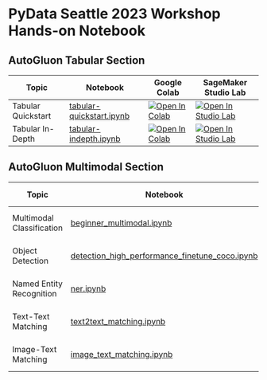 # PyData Seattle 2023 Workshop Hands-on Notebook

## AutoGluon Tabular Section

| Topic              | Notebook                                                                                                                                     | Google Colab                                                                                                                                                                                                         | SageMaker Studio Lab                                                                                                                                                                                                |
|--------------------|----------------------------------------------------------------------------------------------------------------------------------------------|----------------------------------------------------------------------------------------------------------------------------------------------------------------------------------------------------------------------|---------------------------------------------------------------------------------------------------------------------------------------------------------------------------------------------------------------------|
| Tabular Quickstart | [tabular-quickstart.ipynb](https://github.com/autogluon/pydata2023-autogluon-workshop/tree/main/notebooks/tabular/tabular-quickstart.ipynb) | [![Open In Colab](https://colab.research.google.com/assets/colab-badge.svg)](https://colab.research.google.com/github/autogluon/pydata2023-autogluon-workshop/blob/main/notebooks/tabular/tabular-quickstart.ipynb) | [![Open In Studio Lab](https://studiolab.sagemaker.aws/studiolab.svg)](https://studiolab.sagemaker.aws/import/github/autogluon/pydata2023-autogluon-workshop/blob/main/notebooks/tabular/tabular-quickstart.ipynb) |
| Tabular In-Depth   | [tabular-indepth.ipynb](https://github.com/autogluon/pydata2023-autogluon-workshop/tree/main/notebooks/tabular/tabular-indepth.ipynb)       | [![Open In Colab](https://colab.research.google.com/assets/colab-badge.svg)](https://colab.research.google.com/github/autogluon/pydata2023-autogluon-workshop/blob/main/notebooks/tabular/tabular-indepth.ipynb)    | [![Open In Studio Lab](https://studiolab.sagemaker.aws/studiolab.svg)](https://studiolab.sagemaker.aws/import/github/autogluon/pydata2023-autogluon-workshop/blob/main/notebooks/tabular/tabular-indepth.ipynb) |


## AutoGluon Multimodal Section

| Topic                     | Notebook                                                                                                                                                                                    | Google Colab                                                                                                                                                                                                                                  | SageMaker Studio Lab                                                                                                                                                                                                                                                      | 
|---------------------------|---------------------------------------------------------------------------------------------------------------------------------------------------------------------------------------------|----------------------------------------------------------------------------------------------------------------------------------------------------------------------------------------------------------------------------------------------------------------------------------------------------------------------------------------------------------------------------------------------------------------------------------------------------------------------------------------|---------------------------------------------------------------------------------------------------------------------------------------------------------------------------------------------------------------------------------------------------------------------------|
| Multimodal Classification | [beginner_multimodal.ipynb](https://github.com/autogluon/pydata2023-autogluon-workshop/tree/main/notebooks/multimodal/beginner_multimodal.ipynb)                                           | [![Open In Colab](https://colab.research.google.com/assets/colab-badge.svg)](https://colab.research.google.com/github/autogluon/pydata2023-autogluon-workshop/blob/main/notebooks/multimodal/beginner_multimodal.ipynb)                      | [![Open In Studio Lab](https://studiolab.sagemaker.aws/studiolab.svg)](https://studiolab.sagemaker.aws/import/github/autogluon/pydata2023-autogluon-workshop/blob/main/notebooks/multimodal/beginner_multimodal.ipynb)                                                   |
| Object Detection          | [detection_high_performance_finetune_coco.ipynb](https://github.com/autogluon/pydata2023-autogluon-workshop/tree/main/notebooks/multimodal/detection_high_performance_finetune_coco.ipynb) | [![Open In Colab](https://colab.research.google.com/assets/colab-badge.svg)](https://colab.research.google.com/github/autogluon/pydata2023-autogluon-workshop/blob/main/notebooks/multimodal/detection_high_performance_finetune_coco.ipynb) | [![Open In Studio Lab](https://studiolab.sagemaker.aws/studiolab.svg)](https://studiolab.sagemaker.aws/import/github/autogluon/pydata2023-autogluon-workshop/blob/main/notebooks/multimodal/detection_high_performance_finetune_coco.ipynb)                              |
| Named Entity Recognition  | [ner.ipynb](https://github.com/autogluon/pydata2023-autogluon-workshop/tree/main/notebooks/multimodal/ner.ipynb)                                                                           | [![Open In Colab](https://colab.research.google.com/assets/colab-badge.svg)](https://colab.research.google.com/github/autogluon/pydata2023-autogluon-workshop/blob/main/notebooks/multimodal/ner.ipynb)                                      | [![Open In Studio Lab](https://studiolab.sagemaker.aws/studiolab.svg)](https://studiolab.sagemaker.aws/import/github/autogluon/pydata2023-autogluon-workshop/blob/main/notebooks/multimodal/ner.ipynb)                                                                   |
| Text-Text Matching        | [text2text_matching.ipynb](https://github.com/autogluon/pydata2023-autogluon-workshop/tree/main/notebooks/multimodal/text2text_matching.ipynb)                                             | [![Open In Colab](https://colab.research.google.com/assets/colab-badge.svg)](https://colab.research.google.com/github/autogluon/pydata2023-autogluon-workshop/blob/main/notebooks/multimodal/text2text_matching.ipynb)                       | [![Open In Studio Lab](https://studiolab.sagemaker.aws/studiolab.svg)](https://studiolab.sagemaker.aws/import/github/autogluon/pydata2023-autogluon-workshop/blob/main/notebooks/multimodal/text2text_matching.ipynb)                                                    |
| Image-Text Matching       | [image_text_matching.ipynb](https://github.com/autogluon/pydata2023-autogluon-workshop/tree/main/notebooks/multimodal/image_text_matching.ipynb)                                           | [![Open In Colab](https://colab.research.google.com/assets/colab-badge.svg)](https://colab.research.google.com/github/autogluon/pydata2023-autogluon-workshop/blob/main/notebooks/multimodal/image_text_matching.ipynb)                      | [![Open In Studio Lab](https://studiolab.sagemaker.aws/studiolab.svg)](https://studiolab.sagemaker.aws/import/github/autogluon/pydata2023-autogluon-workshop/blob/main/notebooks/multimodal/image_text_matching.ipynb)                                                   |

